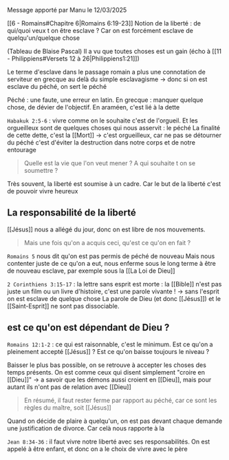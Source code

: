 Message apporté par Manu le 12/03/2025

[[6 - Romains#Chapitre 6|Romains 6:19-23]]
Notion de la liberté : de qui/quoi veux t on être esclave ? Car on est forcément esclave de quelqu'un/quelque chose

(Tableau de Blaise Pascal) Il a vu que toutes choses est un gain (écho à [[11 - Philippiens#Versets 12 à 26|Philippiens1:21]])

Le terme d'esclave dans le passage romain a plus une connotation de serviteur en grecque au delà du simple esclavagisme
-> donc si on est esclave du péché, on sert le péché

Péché : une faute, une erreur en latin. En grecque : manquer quelque chose, de dévier de l'objectif. En araméen, c'est lié à la dette

`Habakuk 2:5-6` : vivre comme on le souhaite c'est de l'orgueil. Et les orgueilleux sont de quelques choses qui nous asservit : le péché
La finalité de cette dette, c'est la [[Mort]]
-> c'est orgueilleux, car ne pas se détourner du péché c'est d'éviter la destruction dans notre corps et de notre entourage
> Quelle est la vie que l'on veut mener ?
> A qui souhaite t on se soumettre ?

Très souvent, la liberté est soumise à un cadre. Car le but de la liberté c'est de pouvoir vivre heureux
## La responsabilité de la liberté
[[Jésus]] nous a allégé du jour, donc on est libre de nos mouvements.
> Mais une fois qu'on a acquis ceci, qu'est ce qu'on en fait ?

`Romains 5` nous dit qu'on est pas permis de péché de nouveau
Mais nous contenter juste de ce qu'on a eut, nous enferme sous le long terme à être de nouveau esclave, par exemple sous la [[La Loi de Dieu]]

`2 Corinthiens 3:15-17` : la lettre sans esprit est morte : la [[Bible]] n'est pas juste un film ou un livre d'histoire, c'est une parole vivante !
-> sans l'esprit on est esclave de quelque chose 
La parole de Dieu (et donc [[Jésus]]) et le [[Saint-Esprit]] ne sont pas dissociable.
## est ce qu'on est dépendant de Dieu ?
`Romains 12:1-2` : ce qui est raisonnable, c'est le minimum.
Est ce qu'on a pleinement accepté [[Jésus]] ?
Est ce qu'on baisse toujours le niveau ?

Baisser le plus bas possible, on se retrouve à accepter les choses des temps présents. On est comme ceux qui disent simplement "croire en [[Dieu]]"
-> a savoir que les démons aussi croient en [[Dieu]], mais pour autant ils n'ont pas de relation avec [[Dieu]]
> En résumé, il faut rester ferme par rapport au péché, car ce sont les règles du maître, soit [[Jésus]]

Quand on décide de plaire à quelqu'un, on est pas devant chaque demande une justification de divorce. Car celà nous rapporte à la 

`Jean 8:34-36` : il faut vivre notre liberté avec ses responsabilités. On est appelé à être enfant, et donc on a le choix de vivre avec le père 